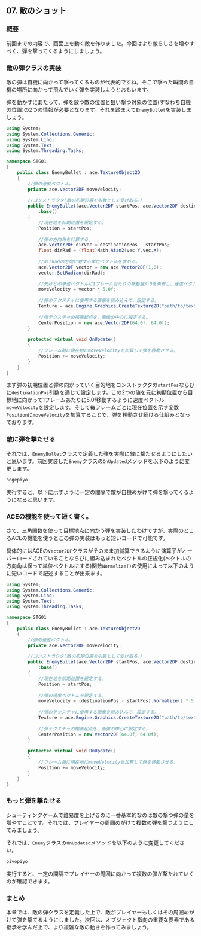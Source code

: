 ## 07. 敵のショット

### 概要

前回までの内容で、画面上を動く敵を作りました。今回はより敵らしさを増やすべく、弾を撃ってくるようにしましょう。

### 敵の弾クラスの実装

敵の弾は自機に向かって撃ってくるものが代表的ですね。そこで撃った瞬間の自機の場所に向かって飛んでいく弾を実装しようとおもいます。

弾を動かすにあたって、弾を放つ敵の位置と狙い撃つ対象の位置(すなわち自機の位置)の2つの情報が必要となります。それを踏まえて```EnemyBullet```を実装しましょう。


```C#
using System;
using System.Collections.Generic;
using System.Linq;
using System.Text;
using System.Threading.Tasks;

namespace STG01
{
	public class EnemyBullet : ace.TextureObject2D
	{
		//弾の速度ベクトル。
		private ace.Vector2DF moveVelocity;
		
		//コンストラクタ(敵の初期位置を引数として受け取る。)
		public EnemyBullet(ace.Vector2DF startPos, ace.Vector2DF destinationPos)
			:base()
		{
			//現在地を初期位置を設定する。
			Position = startPos;
			
			//弾の方向角を計算する。
			ace.Vector2DF dirVec = destinationPos - startPos;
			float dirRad = (float)Math.Atan2(vec.Y,vec.X);
			
			//dirRadの方向に対する単位ベクトルを求める。
			ace.Vector2DF vector = new ace.Vector2DF(1,0);
			vector.SetRadian(dirRad);
			
			//先ほどの単位ベクトルに1フレーム当たりの移動量5.0を乗算し、速度ベクトルとする。
			moveVelocity = vector * 5.0f;
			
			//弾のテクスチャに使用する画像を読み込んで、設定する。
			Texture = ace.Engine.Graphics.CreateTexture2D("path/to/texture");
			
			//弾テクスチャの描画起点を、画像の中心に設定する。
			CenterPosition = new ace.Vector2DF(64.0f, 64.0f);
		}
		
		protected virtual void OnUpdate()
		{
			//フレーム毎に現在地にmoveVelocityを加算して弾を移動させる。
			Position += moveVelocity;
		}
	}
}
```

まず弾の初期位置と弾の向かっていく目的地をコンストラクタの```startPos```ならびに```destinationPos```引数を通じて設定します。この2つの値を元に初期位置から目標地に向かって1フレームあたりに5.0f移動するように速度ベクトル```moveVelocity```を設定します。そして毎フレームごとに現在位置を示す変数```Position```に```moveVelocity```を加算することで、弾を移動させ続ける仕組みとなっております。

### 敵に弾を撃たせる

それでは、```EnemyBullet```クラスで定義した弾を実際に敵に撃たせるようにしたいと思います。前回実装した```Enemy```クラスの```OnUpdated```メソッドを以下のように変更します。

```C#
hogepiyo
```

実行すると、以下に示すように一定の間隔で敵が自機めがけて弾を撃ってくるようになると思います。

### ACEの機能を使って短く書く。

さて、三角関数を使って目標地点に向かう弾を実装したわけですが、実際のところACEの機能を使うとこの弾の実装はもっと短いコードで可能です。

具体的にはACEの```Vector2DF```クラスがそのまま加減算できるように演算子がオーバーロードされていることならびに組み込まれたベクトルの正規化(ベクトルの方向角は保って単位ベクトルにする)関数```Normalize()```の使用によって以下のように短いコードで記述することが出来ます。

```C#
using System;
using System.Collections.Generic;
using System.Linq;
using System.Text;
using System.Threading.Tasks;

namespace STG01
{
	public class EnemyBullet : ace.TextureObject2D
	{
		//弾の速度ベクトル。
		private ace.Vector2DF moveVelocity;
		
		//コンストラクタ(敵の初期位置を引数として受け取る。)
		public EnemyBullet(ace.Vector2DF startPos, ace.Vector2DF destinationPos)
			:base()
		{
			//現在地を初期位置を設定する。
			Position = startPos;
			
			//弾の速度ベクトルを設定する。
			moveVelocity = (destinationPos - startPos).Normalize() * 5.0f;
			
			//弾のテクスチャに使用する画像を読み込んで、設定する。
			Texture = ace.Engine.Graphics.CreateTexture2D("path/to/texture");
			
			//弾テクスチャの描画起点を、画像の中心に設定する。
			CenterPosition = new Vector2DF(64.0f, 64.0f);
		}
		
		protected virtual void OnUpdate()
		{
			//フレーム毎に現在地にmoveVelocityを加算して弾を移動させる。
			Position += moveVelocity;
		}
	}
}
```

### もっと弾を撃たせる
シューティングゲームで難易度を上げるのに一番基本的なのは敵の撃つ弾の量を増やすことです。それでは、プレイヤーの周囲めがけて複数の弾を撃つようにしてみましょう。

それでは、```Enemy```クラスの```OnUpdated```メソッドを以下のように変更してください。

```C#
piyopiyo
```

実行すると、一定の間隔でプレイヤーの周囲に向かって複数の弾が撃たれていくのが確認できます。

### まとめ

本章では、敵の弾クラスを定義した上で、敵がプレイヤーもしくはその周囲めがけて弾を撃てるようにしました。次回は、オブジェクト指向の重要な要素である継承を学んだ上で、より複雑な敵の動きを作ってみましょう。

